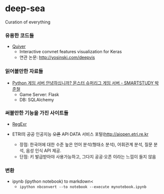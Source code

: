 # deep-sea
Curation of everything

### 유용한 코드들
  - [Quiver](https://github.com/keplr-io/quiver)
    - Interactive convnet features visualization for Keras
    - 연관 논문: http://yosinski.com/deepvis

### 읽어볼만한 자료들
- [Python 게임 서버 안녕하십니까? 몬스터 슈퍼리그 게임 서버 - SMARTSTUDY 박준철](https://www.slideshare.net/joongom/ndc2017-python)
  - Game Server: Flask
  - DB: SQLAlchemy

### 써볼만한 기능을 가진 사이트들

- [RegExr](https://regexr.com)

- ETRI의 <s>공공</s> 인공지능 <s>오픈</s> API·DATA 서비스 포털(http://aiopen.etri.re.kr
  - 장점: 한국어에 대한 수준 높은 언어 분석(형태소 분석), 어휘관계 분석, 질문 분석, 음성 인식 API 제공.
  - 단점: 키 발급받아야 사용가능하고, 그다지 공공·오픈 이라는 느낌이 들지 않음

### 변환

- ipynb (ipython notebook) to markdown<
  - ` ipython nbconvert --to notebook --execute mynotebook.ipynb `
